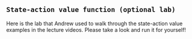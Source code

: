 ## `State-action value function (optional lab)`

Here is the lab that Andrew used to walk through the state-action value examples in the lecture videos.  Please take a look and run it for yourself!